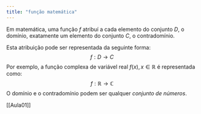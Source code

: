 ```yaml
---
title: "função matemática"
---
```


Em matemática, uma função $f$ atribuí a cada elemento do conjunto $D$, o domínio, exatamente um elemento do conjunto $C$, o contradomínio.

Esta atribuição pode ser representada da seguinte forma:
$$ f: D \rightarrow C$$
Por exemplo, a função complexa de variável real $f(x), x \in \mathbb{R}$ é representada como:
$$ f: \mathbb{R} \rightarrow \mathbb{C}$$
O domínio e o contradomínio podem ser qualquer *conjunto de números*.

[[Aula01]]


